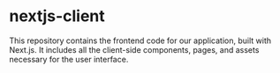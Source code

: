 # nextjs-client
This repository contains the frontend code for our application, built with Next.js. It includes all the client-side components, pages, and assets necessary for the user interface.
